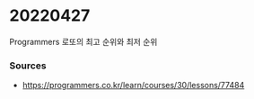 # 20220427
Programmers 로또의 최고 순위와 최저 순위

### Sources
- https://programmers.co.kr/learn/courses/30/lessons/77484
